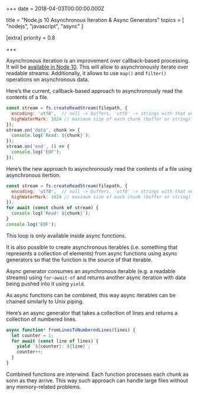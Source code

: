 
+++
date = 2018-04-03T00:00:00.000Z


title = "Node.js 10 Asynchronous Iteration & Async Generators"
topics = [ "nodejs", "javascript", "async" ]

[extra]
priority = 0.8

+++

Asynchronous iteration is an improvement over callback-based processing. It will be [available in Node 10](https://nodejs.org/download/nightly/v10.0.0-nightly2018033083d44bee01/docs/api/stream.html#stream_readable_asynciterator). This will allow to asynchronously iterate over readable streams. Additionally, it allows to use `map()` and `filter()` operations on asynchronous data.

Here’s the current, callback-based approach to asynchronously read the contents of a file.

```js
const stream = fs.createReadStream(filepath, {
  encoding: 'utf8',  // null -> buffers, 'utf8' -> strings with that encoding
  highWaterMark: 1024 // maximum size of each chunk (buffer or string)
});
stream.on('data', chunk => {
  console.log(`Read: ${chunk}`);
});
stream.on('end', () => {
  console.log('EOF');
});
```

Here’s the new approach to asynchronously read the contents of a file using asynchronous itertion.

```js
const stream = fs.createReadStream(filepath, {
  encoding: 'utf8',  // null -> buffers, 'utf8' -> strings with that encoding
  highWaterMark: 1024 // maximum size of each chunk (buffer or string)
});
for await (const chunk of stream) {
  console.log(`Read: ${chunk}`);
}
console.log('EOF');
```

This loop is only available inside async functions.

It is also possible to create asynchronous iterables (i.e. something that represents a collection of elements) from async functions using async generators so that the function is the source of that iterable.

Async generator consumes an asynchronous iterable (e.g. a readable streams) using `for-await-of` and returns another async iteration with data being pushed into it using `yield`.

As async functions can be combined, this way async iterables can be chained similarly to Unix piping.

Here’s an async generator that takes a collection of lines and returns a collection of numbered lines.

```js
async function* fromLinesToNumberedLines(lines) {
  let counter = 1;
  for await (const line of lines) {
    yield `${counter}: ${line}`;
    counter++;
  }
}
```

Combined functions are interwind. Each function processes each chunk as sonn as they arrive. This way such approach can handle large files without any memory-related problems.